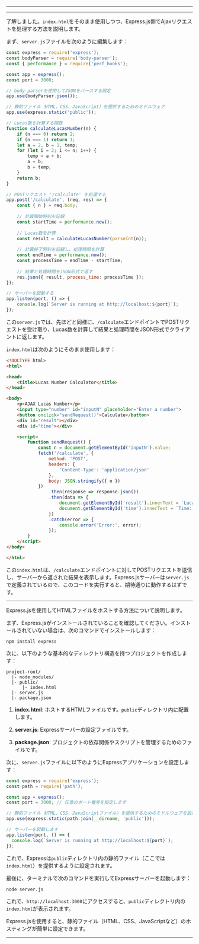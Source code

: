 ###
#
###

---
---

了解しました。`index.html`をそのまま使用しつつ、Express.js側でAjaxリクエストを処理する方法を説明します。

まず、`server.js`ファイルを次のように編集します：

```javascript
const express = require('express');
const bodyParser = require('body-parser');
const { performance } = require('perf_hooks');

const app = express();
const port = 3000;

// body-parserを使用してJSONをパースする設定
app.use(bodyParser.json());

// 静的ファイル（HTML、CSS、JavaScript）を提供するためのミドルウェア
app.use(express.static('public'));

// Lucas数を計算する関数
function calculateLucasNumber(n) {
    if (n === 0) return 2;
    if (n === 1) return 1;
    let a = 2, b = 1, temp;
    for (let i = 2; i <= n; i++) {
        temp = a + b;
        a = b;
        b = temp;
    }
    return b;
}

// POSTリクエスト '/calculate' を処理する
app.post('/calculate', (req, res) => {
    const { n } = req.body;
    
    // 計算開始時刻を記録
    const startTime = performance.now();
    
    // Lucas数を計算
    const result = calculateLucasNumber(parseInt(n));
    
    // 計算終了時刻を記録し、処理時間を計算
    const endTime = performance.now();
    const processTime = endTime - startTime;
    
    // 結果と処理時間をJSON形式で返す
    res.json({ result, process_time: processTime });
});

// サーバーを起動する
app.listen(port, () => {
    console.log(`Server is running at http://localhost:${port}`);
});
```

この`server.js`では、先ほどと同様に、`/calculate`エンドポイントでPOSTリクエストを受け取り、Lucas数を計算して結果と処理時間をJSON形式でクライアントに返します。

`index.html`は次のようにそのまま使用します：

```html
<!DOCTYPE html>
<html>

<head>
    <title>Lucas Number Calculator</title>
</head>

<body>
    <p>AJAX Lucas Number</p>
    <input type="number" id="inputN" placeholder="Enter a number">
    <button onclick="sendRequest()">Calculate</button>
    <div id="result"></div>
    <div id="time"></div>

    <script>
        function sendRequest() {
            const n = document.getElementById('inputN').value;
            fetch('/calculate', {
                method: 'POST',
                headers: {
                    'Content-Type': 'application/json'
                },
                body: JSON.stringify({ n })
            })
                .then(response => response.json())
                .then(data => {
                    document.getElementById('result').innerText = `Lucas Number L${n} = ${data.result}`;
                    document.getElementById('time').innerText = `Time: ${(data.process_time / 1000).toFixed(3)} sec`;
                })
                .catch(error => {
                    console.error('Error:', error);
                });
        }
    </script>
</body>

</html>
```

この`index.html`は、`/calculate`エンドポイントに対してPOSTリクエストを送信し、サーバーから返された結果を表示します。Express.jsサーバーは`server.js`で定義されているので、このコードを実行すると、期待通りに動作するはずです。

---

Express.jsを使用してHTMLファイルをホストする方法について説明します。

まず、Express.jsがインストールされていることを確認してください。インストールされていない場合は、次のコマンドでインストールします：

```
npm install express
```

次に、以下のような基本的なディレクトリ構造を持つプロジェクトを作成します：

```
project-root/
  |- node_modules/
  |- public/
      |- index.html
  |- server.js
  |- package.json
```

1. **index.html**: ホストするHTMLファイルです。`public`ディレクトリ内に配置します。

2. **server.js**: Expressサーバーの設定ファイルです。

3. **package.json**: プロジェクトの依存関係やスクリプトを管理するためのファイルです。

次に、`server.js`ファイルに以下のようにExpressアプリケーションを設定します：

```javascript
const express = require('express');
const path = require('path');

const app = express();
const port = 3000; // 任意のポート番号を指定します

// 静的ファイル（HTML、CSS、JavaScriptファイル）を提供するためのミドルウェアを設定します
app.use(express.static(path.join(__dirname, 'public')));

// サーバーを起動します
app.listen(port, () => {
  console.log(`Server is running at http://localhost:${port}`);
});
```

これで、Expressは`public`ディレクトリ内の静的ファイル（ここでは`index.html`）を提供するように設定されます。

最後に、ターミナルで次のコマンドを実行してExpressサーバーを起動します：

```
node server.js
```

これで、`http://localhost:3000`にアクセスすると、`public`ディレクトリ内の`index.html`が表示されます。

Express.jsを使用すると、静的ファイル（HTML、CSS、JavaScriptなど）のホスティングが簡単に設定できます。

---
